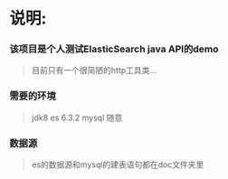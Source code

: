 # 说明:
### 该项目是个人测试ElasticSearch java API的demo
> 目前只有一个很简陋的http工具类...

### 需要的环境
> jdk8
> es 6.3.2
> mysql 随意

### 数据源
> es的数据源和mysql的建表语句都在doc文件夹里

